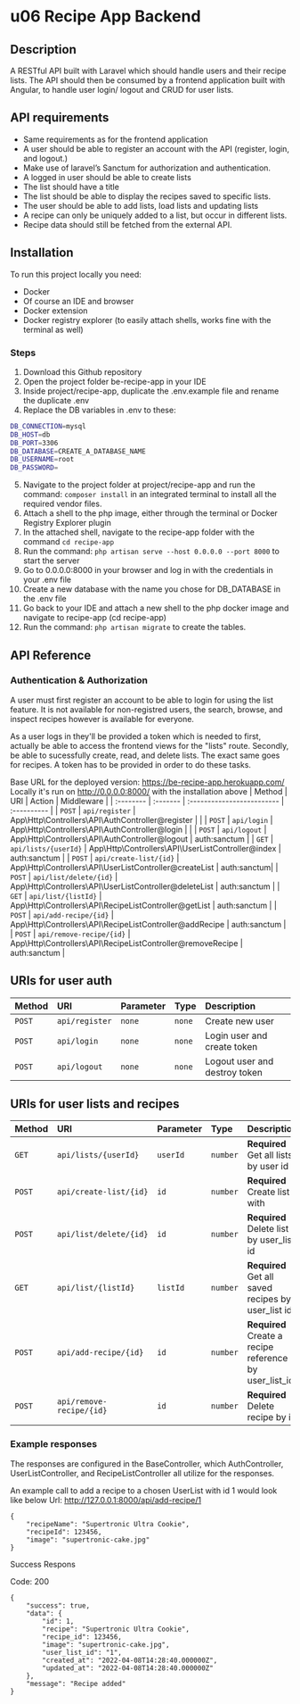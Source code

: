 
# u06 Recipe App Backend

## Description

A RESTful API built with Laravel which should handle users and their recipe lists. The API should then be consumed by a frontend application built with Angular, to handle user login/ logout and CRUD for user lists.

## API requirements
- Same requirements as for the frontend application
- A user should be able to register an account with the API (register, login, and logout.)
- Make use of laravel’s Sanctum for authorization and authentication.
- A logged in user should be able to create lists
- The list should have a title
- The list should be able to display the recipes saved to specific lists.
- The user should be able to add lists, load lists and updating lists
- A recipe can only be uniquely added to a list, but occur in different lists.
- Recipe data should still be fetched from the external API.

## Installation

To run this project locally you need:
- Docker
- Of course an IDE and browser
- Docker extension
- Docker registry explorer (to easily attach shells, works fine with the terminal as well)

### Steps
1. Download this Github repository
2. Open the project folder be-recipe-app in your IDE
3. Inside project/recipe-app, duplicate the .env.example file and rename the duplicate .env
4. Replace the DB variables in .env to these:
```bash
DB_CONNECTION=mysql
DB_HOST=db
DB_PORT=3306
DB_DATABASE=CREATE_A_DATABASE_NAME
DB_USERNAME=root
DB_PASSWORD=
```
5. Navigate to the project folder at project/recipe-app and run the command: ```composer install``` in an integrated terminal to install all the required vendor files.
6. Attach a shell to the php image, either through the terminal or Docker Registry Explorer plugin
7. In the attached shell, navigate to the recipe-app folder with the command ```cd recipe-app```
8. Run the command: ```php artisan serve --host 0.0.0.0 --port 8000``` to start the server
9. Go to 0.0.0.0:8000 in your browser and log in with the credentials in your .env file
10. Create a new database with the name you chose for DB_DATABASE in the .env file
11. Go back to your IDE and attach a new shell to the php docker image and navigate to recipe-app (cd recipe-app)
12. Run the command: ```php artisan migrate``` to create the tables.

## API Reference

### Authentication & Authorization
A user must first register an account to be able to login for using the list feature.
It is not available for non-registred users, the search, browse, and inspect recipes however is available for everyone.

As a user logs in they'll be provided a token which is needed to first, actually be able to access
the frontend views for the "lists" route. Secondly, be able to sucessfully create, read, and delete lists.
The exact same goes for recipes. A token has to be provided in order to do these tasks.


Base URL for the deployed version: https://be-recipe-app.herokuapp.com/
Locally it's run on http://0.0.0.0:8000/ with the installation above
| Method | URI     | Action                | Middleware |
| :-------- | :------- | :------------------------- | :---------- |
| `POST` | `api/register` | App\Http\Controllers\API\AuthController@register |          |
| `POST` | `api/login` | App\Http\Controllers\API\AuthController@login |          |
| `POST` | `api/logout` | App\Http\Controllers\API\AuthController@logout | auth:sanctum |
| `GET` | `api/lists/{userId}` | App\Http\Controllers\API\UserListController@index | auth:sanctum |
| `POST` | `api/create-list/{id}` | App\Http\Controllers\API\UserListController@createList | auth:sanctum|
| `POST` | `api/list/delete/{id}` | App\Http\Controllers\API\UserListController@deleteList | auth:sanctum |
| `GET` | `api/list/{listId}` | App\Http\Controllers\API\RecipeListController@getList | auth:sanctum |
| `POST` | `api/add-recipe/{id}` | App\Http\Controllers\API\RecipeListController@addRecipe | auth:sanctum |
| `POST` | `api/remove-recipe/{id}` | App\Http\Controllers\API\RecipeListController@removeRecipe | auth:sanctum |

## URIs for user auth

| Method | URI | Parameter    | Type                      | Description |
| :-------- | :-------- | :------- | :-------------------------------- | :--------- |
| `POST`      | `api/register` | `none` | `none` | Create new user |
| `POST`      | `api/login` | `none` | `none` | Login user and create token |
| `POST`      | `api/logout` | `none` | `none` | Logout user and destroy token |

## URIs for user lists and recipes

| Method | URI | Parameter    | Type                      | Description |
| :-------- | :-------- | :------- | :-------------------------------- | :--------- |
| `GET`      | `api/lists/{userId}` | `userId` | `number` | **Required** Get all lists by user id |
| `POST`      | `api/create-list/{id}` | `id` | `number` | **Required** Create list with |
| `POST`      | `api/list/delete/{id}` | `id` | `number` | **Required** Delete list by user_list id |
| `GET`      | `api/list/{listId}` | `listId` | `number` | **Required** Get all saved recipes by user_list id |
| `POST`      | `api/add-recipe/{id}` | `id` | `number` | **Required** Create a recipe reference by user_list_id |
| `POST`      | `api/remove-recipe/{id}` | `id` | `number` | **Required** Delete recipe by id |


### Example responses

The responses are configured in the BaseController, which AuthController, UserListController, and RecipeListController all utilize for the responses.

An example call to add a recipe to a chosen UserList with id 1 would look like below
Url: http://127.0.0.1:8000/api/add-recipe/1
```
{
	"recipeName": "Supertronic Ultra Cookie",
	"recipeId": 123456,
	"image": "supertronic-cake.jpg"
}
```
Success Respons

Code: 200

```
{
	"success": true,
	"data": {
		"id": 1,
		"recipe": "Supertronic Ultra Cookie",
		"recipe_id": 123456,
		"image": "supertronic-cake.jpg",
		"user_list_id": "1",
		"created_at": "2022-04-08T14:28:40.000000Z",
		"updated_at": "2022-04-08T14:28:40.000000Z"
	},
	"message": "Recipe added"
}
```
